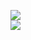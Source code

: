 [![](https://img.shields.io/badge/Made%20With-Github%20Spray-lightgrey.svg?style=for-the-badge&logo=github)](https://github.com/Annihil/github-spray#12279)  
[![](https://i.imgur.com/2DrTn0Z.gif)](https://github.com/Annihil/github-spray)